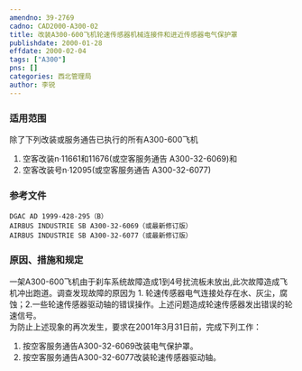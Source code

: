 ```yaml
---
amendno: 39-2769  
cadno: CAD2000-A300-02  
title: 改装A300-600飞机轮速传感器机械连接件和进近传感器电气保护罩  
publishdate: 2000-01-28  
effdate: 2000-02-04  
tags: ["A300"]  
pns: []  
categories: 西北管理局  
author: 李锐  
---
```

  
### 适用范围  
除了下列改装或服务通告已执行的所有A300-600飞机
1. 空客改装n·11661和11676(或空客服务通告 A300-32-6069)和
2. 空客改装号n·12095(或空客服务通告 A300-32-6077)  
  
<!--more-->  
### 参考文件  
    DGAC AD 1999-428-295（B）  
    AIRBUS INDUSTRIE SB A300-32-6069（或最新修订版）  
    AIRBUS INDUSTRIE SB A300-32-6077（或最新修订版）  
  
### 原因、措施和规定  
一架A300-600飞机由于刹车系统故障造成1到4号扰流板未放出,此次故障造成飞机冲出跑道。调查发现故障的原因为 1. 轮速传感器电气连接处存在水、灰尘，腐蚀；2.一些轮速传感器驱动轴的错误操作。上述问题造成轮速传感器发出错误的轮速信号。  
    为防止上述现象的再次发生，要求在2001年3月31日前，完成下列工作：  
1. 按空客服务通告A300-32-6069改装电气保护罩。  
2. 按空客服务通告A300-32-6077改装轮速传感器驱动轴。  
  
  
